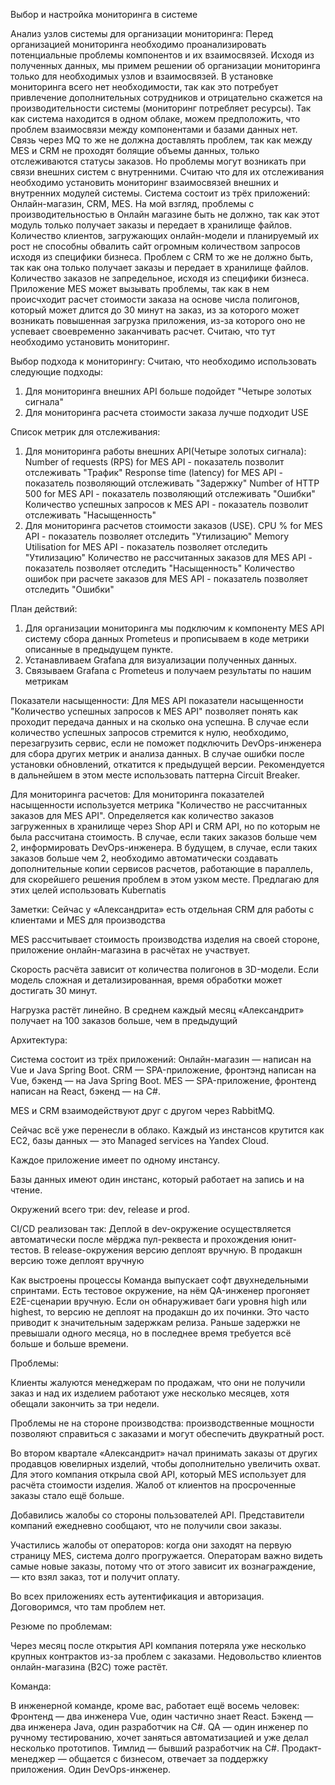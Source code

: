 Выбор и настройка мониторинга в системе

Анализ узлов системы для организации мониторинга:
Перед организацией мониторинга необходимо проанализировать потенциальные проблемы компонентов и их взаимосвязей. Исходя из полученных данных, мы примем решении об организации мониторинга только для необходимых узлов и взаимосвязей. В установке мониторинга всего нет необходимости, так как это потребует привлечение дополнительных сотрудников и отрицательно скажется на производительности системы (мониторинг потребляет ресурсы). 
Так как система находится в одном облаке, можем предположить, что проблем взаимосвязи между компонентами и базами данных нет. Связь через MQ то же не должна доставлять проблем, так как между MES и CRM не проходят болящие объемы данных, только отслеживаются статусы заказов. 
Но проблемы могут возникать при связи внешних систем с внутренними. Считаю что для их отслеживания необходимо установить мониторинг взаимосвязей внешних и внутренних модулей системы.
 Система состоит из трёх приложений: Онлайн-магазин, CRM, MES. 
 На мой взгляд, проблемы с производительностью в Онлайн магазине быть не должно, так как этот модуль только получает заказы и передает в хранилище файлов. Количество клиентов, загружающих онлайн-модели и планируемый их рост не способны обвалить сайт огромным количеством запросов исходя из специфики бизнеса.
Проблем с CRM то же не должно быть, так как она только получает заказы и передает в хранилище файлов. Количество заказов не запредельное, исходя из специфики бизнеса.
Приложение МЕS может вызывать проблемы, так как в нем происчходит расчет стоимости заказа на основе числа полигонов, который может длится до 30 минут на заказ, из за которого может возникать повышенная загрузка приложения, из-за которого оно не успевает своевременно заканчивать расчет. Считаю, что тут необходимо установить мониторинг.

Выбор подхода к мониторингу:
Считаю, что необходимо использовать следующие подходы:
1. Для мониторинга внешних API больше подойдет "Четыре золотых сигнала"
2. Для мониторинга расчета стоимости заказа лучше подходит USE 


Список метрик для отслеживания:

1. Для мониторинга работы внешних API(Четыре золотых сигнала):
Number of requests (RPS) for MES API -  показатель позволит отслеживать "Трафик"
Response time (latency) for MES API - показатель позволяющий отслеживать "Задержку"
Number of HTTP 500 for MES API -  показатель позволяющий отслеживать "Ошибки"
Количество успешных запросов к MES API - показатель позволит отслеживать "Насыщенность"
2. Для мониторинга расчетов стоимости заказов (USE).
CPU % for MES API - показатель позволяет отследить "Утилизацию"
Memory Utilisation for MES API - показатель позволяет отследить "Утилизацию"
Количество не рассчитанных заказов для MES API - показатель позволяет отследить "Насыщенность"
Количество ошибок при расчете заказов для MES API - показатель позволяет отследить "Ошибки"

План действий:
1. Для организации мониторинга мы подключим к компоненту MES API систему сбора данных Prometeus и прописываем в коде метрики описанные в предыдущем пункте.
2. Устанавливаем Grafana для визуализации полученных данных. 
3. Связываем Grafana с Prometeus и получаем результаты по нашим метрикам

Показатели насыщенности:
Для MES API показатели насыщенности "Количество успешных запросов к MES API" позволяет понять как проходит передача данных и на сколько она успешна. В случае если количество успешных запросов стремится к нулю, необходимо, перезагрузить сервис, если не поможет подключить DevOps-инженера для сбора других метрик и анализа данных. В случае ошибки после установки обновлений, откатится к предыдущей версии.
Рекомендуется в дальнейшем в этом месте использовать паттерна Circuit Breaker.

Для мониторинга расчетов:
Для мониторинга показателей насыщенности используется метрика "Количество не рассчитанных заказов для MES API". Определяется как количество заказов загруженных в хранилище через Shop API и CRM API, но по которым не была рассчитана стоимость. В случае, если таких заказов больше чем 2, информировать DevOps-инженера. В будущем, в случае, если таких заказов больше чем 2, необходимо автоматически создавать дополнительные копии сервисов расчетов, работающие в параллель, для скорейшего решения проблем в этом узком месте. Предлагаю для этих целей использовать Kubernatis





Заметки:
Сейчас у «Александрита» есть отдельная CRM для работы с клиентами и MES для производства

MES рассчитывает стоимость производства изделия на своей стороне, приложение онлайн-магазина в расчётах не участвует.

Скорость расчёта зависит от количества полигонов в 3D-модели. Если модель сложная и детализированная, время обработки может достигать 30 минут.

Нагрузка растёт линейно. В среднем каждый месяц «Александрит» получает на 100 заказов больше, чем в предыдущий

Архитектура:

Система состоит из трёх приложений:
Онлайн-магазин — написан на Vue и Java Spring Boot.
CRM — SPA-приложение, фронтэнд написан на Vue, бэкенд — на Java Spring Boot.
MES — SPA-приложение, фронтенд написан на React, бэкенд — на C#.

MES и CRM взаимодействуют друг с другом через RabbitMQ.


 




Сейчас всё уже перенесли в облако. Каждый из инстансов крутится как EC2, базы данных — это Managed services на Yandex Cloud.

 Каждое приложение имеет по одному инстансу.

 Базы данных имеют один инстанс, который работает на запись и на чтение.
 
 Окружений всего три: dev, release и prod.
 
 CI/CD реализован так:
Деплой в dev-окружение осуществляется автоматически после мёрджа пул-реквеста и прохождения юнит-тестов.
В release-окружения версию деплоят вручную.
В продакшн версию тоже деплоят вручную

Как выстроены процессы
Команда выпускает софт двухнедельными спринтами. Есть тестовое окружение, на нём QA-инженер прогоняет E2E-сценарии вручную. Если он обнаруживает баги уровня high или highest, то версию не деплоят на продакшн до их починки. Это часто приводит к значительным задержкам релиза. Раньше задержки не превышали одного месяца, но в последнее время требуется всё больше и больше времени.





Проблемы:

Клиенты жалуются менеджерам по продажам, что они не получили заказ и над их изделием работают уже несколько месяцев, хотя обещали закончить за три недели. 

Проблемы не на стороне производства: производственные мощности позволяют справиться с заказами и могут обеспечить двукратный рост.

Во втором квартале «Александрит» начал принимать заказы от других продавцов ювелирных изделий, чтобы дополнительно увеличить охват. Для этого компания открыла свой API, который MES использует для расчёта стоимости изделия.  Жалоб от клиентов на просроченные заказы стало ещё больше.

Добавились жалобы со стороны пользователей API. Представители компаний ежедневно сообщают, что не получили свои заказы.

Участились жалобы от операторов: когда они заходят на первую страницу MES, система долго прогружается. Операторам важно видеть самые новые заказы, потому что от этого зависит их вознаграждение, — кто взял заказ, тот и получит оплату.



Во всех приложениях есть аутентификация и авторизация. Договоримся, что там проблем нет. 

Резюме по проблемам:

Через месяц после открытия API компания потеряла уже несколько крупных контрактов из-за проблем с заказами. Недовольство клиентов онлайн-магазина (B2C) тоже растёт. 

Команда:

В инженерной команде, кроме вас, работает ещё восемь человек:
Фронтенд — два инженера Vue, один частично знает React.
Бэкенд — два инженера Java, один разработчик на C#.
QA — один инженер по ручному тестированию, хочет заняться автоматизацией и уже делал несколько прототипов.
Тимлид — бывший разработчик на C#.
Продакт-менеджер — общается с бизнесом, отвечает за поддержку приложения.
Один DevOps-инженер.
